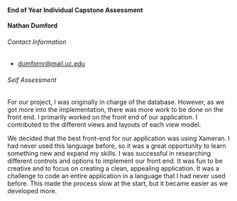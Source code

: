 #### End of Year Individual Capstone Assessment
**Nathan Dumford**

###### Contact Information
* dumfornr@mail.uc.edu

###### Self Assessment

For our project, I was originally in charge of the database. However, as we got
more into the implementation, there was more work to be done on the front end. I
primarily worked on the front end of our application. I contributed to the different views
and layouts of each view model.

We decided that the best front-end for our application was using Xameran. I had
never used this language before, so it was a great opportunity to learn something new
and expand my skills. I was successful in researching different controls and options to
implement our front end. It was fun to be creative and to focus on creating a clean,
appealing application. It was a challenge to code an entire application in a language that I
had never used before. This made the process slow at the start, but it became easier as
we developed more.
